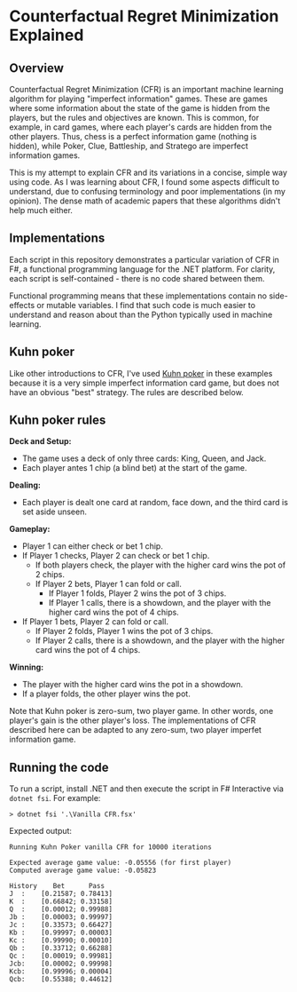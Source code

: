 # Counterfactual Regret Minimization Explained

## Overview

Counterfactual Regret Minimization (CFR) is an important machine learning algorithm for playing "imperfect information" games. These are games where some information about the state of the game is hidden from the players, but the rules and objectives are known. This is common, for example, in card games, where each player's cards are hidden from the other players. Thus, chess is a perfect information game (nothing is hidden), while Poker, Clue, Battleship, and Stratego are imperfect information games.

This is my attempt to explain CFR and its variations in a concise, simple way using code. As I was learning about CFR, I found some aspects difficult to understand, due to confusing terminology and poor implementations (in my opinion). The dense math of academic papers that these algorithms didn't help much either.

## Implementations

Each script in this repository demonstrates a particular variation of CFR in F#, a functional programming language for the .NET platform. For clarity, each script is self-contained - there is no code shared between them.

Functional programming means that these implementations contain no side-effects or mutable variables. I find that such code is much easier to understand and reason about than the Python typically used in machine learning.

## Kuhn poker

Like other introductions to CFR, I've used [Kuhn poker](https://en.wikipedia.org/wiki/Kuhn_poke) in these examples because it is a very simple imperfect information card game, but does not have an obvious "best" strategy. The rules are described below.

## Kuhn poker rules

**Deck and Setup:**
* The game uses a deck of only three cards: King, Queen, and Jack.
* Each player antes 1 chip (a blind bet) at the start of the game.

**Dealing:**
* Each player is dealt one card at random, face down, and the third card is set aside unseen.

**Gameplay:**
* Player 1 can either check or bet 1 chip.
* If Player 1 checks, Player 2 can check or bet 1 chip.
  * If both players check, the player with the higher card wins the pot of 2 chips.
  * If Player 2 bets, Player 1 can fold or call.
    * If Player 1 folds, Player 2 wins the pot of 3 chips.
    * If Player 1 calls, there is a showdown, and the player with the higher card wins the pot of 4 chips.
* If Player 1 bets, Player 2 can fold or call.
  * If Player 2 folds, Player 1 wins the pot of 3 chips.
  * If Player 2 calls, there is a showdown, and the player with the higher card wins the pot of 4 chips.

**Winning:**
* The player with the higher card wins the pot in a showdown.
* If a player folds, the other player wins the pot.

Note that Kuhn poker is zero-sum, two player game. In other words, one player's gain is the other player's loss. The implementations of CFR described here can be adapted to any zero-sum, two player imperfet information game.

## Running the code

 To run a script, install .NET and then execute the script in F# Interactive via `dotnet fsi`. For example:

```
> dotnet fsi '.\Vanilla CFR.fsx'
```

Expected output:

```
Running Kuhn Poker vanilla CFR for 10000 iterations

Expected average game value: -0.05556 (for first player)
Computed average game value: -0.05823

History    Bet      Pass
J  :    [0.21587; 0.78413]
K  :    [0.66842; 0.33158]
Q  :    [0.00012; 0.99988]
Jb :    [0.00003; 0.99997]
Jc :    [0.33573; 0.66427]
Kb :    [0.99997; 0.00003]
Kc :    [0.99990; 0.00010]
Qb :    [0.33712; 0.66288]
Qc :    [0.00019; 0.99981]
Jcb:    [0.00002; 0.99998]
Kcb:    [0.99996; 0.00004]
Qcb:    [0.55388; 0.44612]
```
